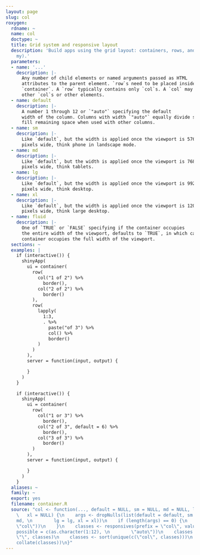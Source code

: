 ```yaml
---
layout: page
slug: col
roxygen:
  rdname: ~
  name: col
  doctype: ~
  title: Grid system and responsive layout
  description: 'Build apps using the grid layout: containers, rows, and columns (oh
    my).'
  parameters:
  - name: '...'
    description: |-
      Any number of child elements or named arguments passed as HTML
      attributes to the parent element. `row`s need to be placed inside a
      `container`. A `row` typically contains only `col`s. A `col` may contain
      other `col`s or other elements.
  - name: default
    description: |-
      A number 1 through 12 or `"auto"` specifying the default
      width of the column. Columns with width `"auto"` equally divide space or
      fill remaining space when used with other columns.
  - name: sm
    description: |-
      Like `default`, but the width is applied once the viewport is 576
      pixels wide, think phone in landscape mode.
  - name: md
    description: |-
      Like `default`, but the width is applied once the viewport is 768
      pixels wide, think tablets.
  - name: lg
    description: |-
      Like `default`, but the width is applied once the viewport is 992
      pixels wide, think desktop.
  - name: xl
    description: |-
      Like `default`, but the width is applied once the viewport is 1200
      pixels wide, think large desktop.
  - name: fluid
    description: |-
      One of `TRUE` or `FALSE` specifying if the container occupies
      the entire width of the viewport, defaults to `TRUE`, in which case the
      container occupies the full width of the viewport.
  sections: ~
  examples: |
    if (interactive()) {
      shinyApp(
        ui = container(
          row(
            col("1 of 2") %>%
              border(),
            col("2 of 2") %>%
              border()
          ),
          row(
            lapply(
              1:3,
              . %>%
                paste("of 3") %>%
                col() %>%
                border()
            )
          )
        ),
        server = function(input, output) {

        }
      )
    }

    if (interactive()) {
      shinyApp(
        ui = container(
          row(
            col("1 or 3") %>%
              border(),
            col("2 of 3", default = 6) %>%
              border(),
            col("3 of 3") %>%
              border()
          )
        ),
        server = function(input, output) {

        }
      )
    }
  aliases: ~
  family: ~
  export: yes
  filename: container.R
  source: "col <- function(..., default = NULL, sm = NULL, md = NULL, lg = NULL, \n
    \   xl = NULL) {\n    args <- dropNulls(list(default = default, sm = sm, md =
    md, \n        lg = lg, xl = xl))\n    if (length(args) == 0) {\n        return(tagAddClass(tags$div(...),
    \"col\"))\n    }\n    classes <- responsives(prefix = \"col\", values = args,
    possible = c(as.character(1:12), \n        \"auto\"))\n    classes <- sub(\"-(sm|md|lg|xl)-auto\",
    \"\", classes)\n    classes <- sort(unique(c(\"col\", classes)))\n    tagAddClass(tags$div(...),
    collate(classes))\n}"
---
```

